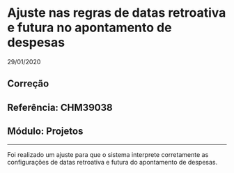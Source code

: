 # Ajuste nas regras de datas retroativa e futura no apontamento de despesas
29/01/2020
## Correção
## Referência: CHM39038
## Módulo: Projetos
***

Foi realizado um ajuste para que o sistema interprete corretamente as configurações de datas retroativa e futura do apontamento de despesas.

